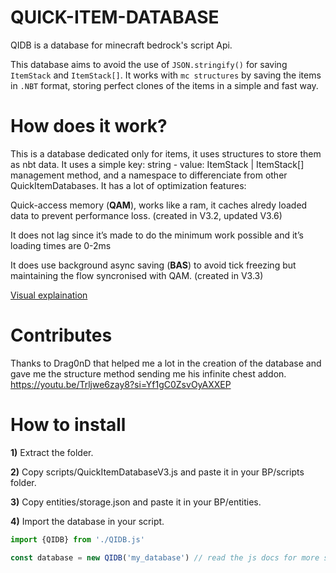 # QUICK-ITEM-DATABASE
QIDB is a database for minecraft bedrock's script Api.

This database aims to avoid the use of `JSON.stringify()` for saving `ItemStack` and `ItemStack[]`. It works with `mc structures` by saving the items in `.NBT` format, storing perfect clones of the items in a simple and fast way.

# How does it work?
This is a database dedicated only for items, it uses structures to store them as nbt data. It uses a simple key: string - value: ItemStack |  ItemStack[] management method, and a namespace to differenciate from other QuickItemDatabases. It has a lot of optimization features: 

Quick-access memory (**QAM**), works like a ram, it caches alredy loaded data to prevent performance loss. (created in V3.2, updated V3.6)

It does not lag since it’s made to do the minimum work possible and it’s loading times are 0-2ms

It does use background async saving (**BAS**) to avoid tick freezing but maintaining the flow syncronised with QAM. (created in V3.3)

[Visual explaination](https://cdn.discordapp.com/attachments/1252014916496527380/1327710665070350377/Screenshot_2025-01-11_194730.png?ex=67840e6a&is=6782bcea&hm=17e69277be63892303a6ae90e013f80db0db8d036fd42caa4b05f2dd09535d23&)
# Contributes
Thanks to Drag0nD that helped me a lot in the creation of the database and gave me the structure method sending me his infinite chest addon.
https://youtu.be/Trljwe6zay8?si=Yf1gC0ZsvOyAXXEP

# How to install
**1)** Extract the folder.

**2)** Copy scripts/QuickItemDatabaseV3.js and paste it in your BP/scripts folder.

**3)** Copy entities/storage.json and paste it in your BP/entities.

**4)** Import the database in your script.
```js
import {QIDB} from './QIDB.js'

const database = new QIDB('my_database') // read the js docs for more specific options

```

